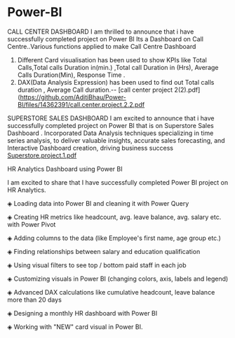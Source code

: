 # Power-BI
CALL CENTER DASHBOARD
I am thrilled to announce that i have successfully completed project on Power BI Its a Dashboard on Call Centre..Various functions applied to make Call Centre Dashboard
1) Different Card visualisation has been used to show KPIs like Total Calls,Total calls Duration in(min.) ,Total call Duration in (Hrs), Average Calls Duration(Min), Response Time .
2) DAX(Data Analysis Expression) has been used to find out Total calls duration , Average Call duration.--        [call center project 2(2).pdf](https://github.com/AditiBhau/Power-BI/files/14362391/call.center.project.2.2.pdf 


SUPERSTORE SALES DASHBOARD
 I am excited to announce that i have successfully completed project on Power BI that is on Superstore Sales Dashboard .
Incorporated Data Analysis techniques specializing in time series analysis, to deliver valuable insights, accurate sales forecasting, and Interactive Dashboard creation, driving business success
[Superstore.project.1.pdf](https://github.com/AditiBhau/Power-BI/files/14362432/Superstore.project.1.pdf)

HR Analytics Dashboard using Power BI

I am excited to share that I have successfully completed Power BI project on HR Analytics.

 ◈ Loading data into Power BI and cleaning it with Power Query
 
◈ Creating HR metrics like headcount, avg. leave balance, avg. salary etc. with Power Pivot

◈ Adding columns to the data (like Employee's first name, age group etc.)

◈ Finding relationships between salary and education qualification

◈ Using visual filters to see top / bottom paid staff in each job

◈ Customizing visuals in Power BI (changing colors, axis, labels and legend)

◈ Advanced DAX calculations like cumulative headcount, leave balance more than 20 days 

◈ Designing a monthly HR dashboard with Power BI

◈ Working with "NEW" card visual in Power BI.
